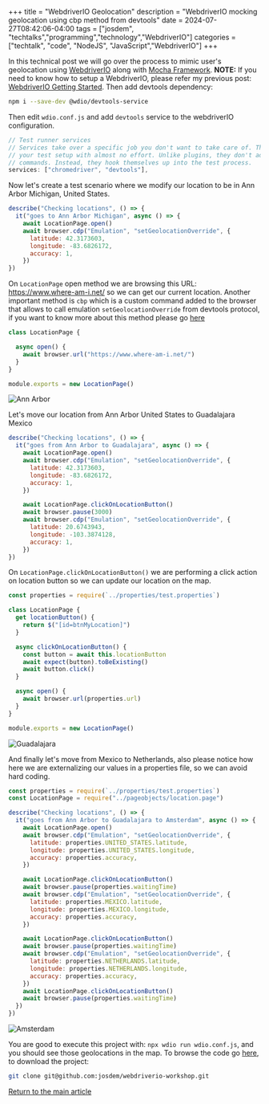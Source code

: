 +++
title =  "WebdriverIO Geolocation"
description = "WebdriverIO mocking geolocation using cbp method from devtools"
date = 2024-07-27T08:42:06-04:00
tags = ["josdem", "techtalks","programming","technology","WebdriverIO"]
categories = ["techtalk", "code", "NodeJS", "JavaScript","WebdriverIO"]
+++


In this technical post we will go over the process to mimic user's geolocation using [WebdriverIO](https://webdriver.io/) along with [Mocha Framework](https://mochajs.org/). **NOTE:** If you need to know how to setup a WebdriverIO, please refer my previous post: [WebdriverIO Getting Started](/techtalk/ux/webdriverio_getting_started/). Then add devtools dependency:

```bash
npm i --save-dev @wdio/devtools-service
```

Then edit `wdio.conf.js` and add `devtools` service to the webdriverIO configuration.

```javascript
// Test runner services
// Services take over a specific job you don't want to take care of. They enhance
// your test setup with almost no effort. Unlike plugins, they don't add new
// commands. Instead, they hook themselves up into the test process.
services: ["chromedriver", "devtools"],
```

Now let's create a test scenario where we modify our location to be in Ann Arbor Michigan, United States.

```javascript
describe("Checking locations", () => {
  it("goes to Ann Arbor Michigan", async () => {
    await LocationPage.open()
    await browser.cdp("Emulation", "setGeolocationOverride", {
      latitude: 42.3173603,
      longitude: -83.6826172,
      accuracy: 1,
    })
})
```

On `LocationPage` open method we are browsing this URL: https://www.where-am-i.net/ so we can get our current location. Another important method is `cbp` which is a custom command added to the browser that allows to call emulation `setGeolocationOverride` from devtools protocol, if you want to know more about this method please go [here](https://chromedevtools.github.io/devtools-protocol/tot/Emulation/#method-setGeolocationOverride)

```javascript
class LocationPage {

  async open() {
    await browser.url("https://www.where-am-i.net/")
  }
}

module.exports = new LocationPage()
```

![Ann Arbor](/images/ux/ann_arbor.png)

Let's move our location from Ann Arbor United States to Guadalajara Mexico

```javascript
describe("Checking locations", () => {
  it("goes from Ann Arbor to Guadalajara", async () => {
    await LocationPage.open()
    await browser.cdp("Emulation", "setGeolocationOverride", {
      latitude: 42.3173603,
      longitude: -83.6826172,
      accuracy: 1,
    })

    await LocationPage.clickOnLocationButton()
    await browser.pause(3000)
    await browser.cdp("Emulation", "setGeolocationOverride", {
      latitude: 20.6743943,
      longitude: -103.3874128,
      accuracy: 1,
    })
})
```

On `LocationPage.clickOnLocationButton()` we are performing a click action on location button so we can update our location on the map.

```javascript
const properties = require(`../properties/test.properties`)

class LocationPage {
  get locationButton() {
    return $("[id=btnMyLocation]")
  }

  async clickOnLocationButton() {
    const button = await this.locationButton
    await expect(button).toBeExisting()
    await button.click()
  }

  async open() {
    await browser.url(properties.url)
  }
}

module.exports = new LocationPage()
```

![Guadalajara](/images/ux/guadalajara.png)


And finally let's move from Mexico to Netherlands, also please notice how here we are externalizing our values in a properties file, so we can avoid hard coding.

```javascript
const properties = require(`../properties/test.properties`)
const LocationPage = require("../pageobjects/location.page")

describe("Checking locations", () => {
  it("goes from Ann Arbor to Guadalajara to Amsterdam", async () => {
    await LocationPage.open()
    await browser.cdp("Emulation", "setGeolocationOverride", {
      latitude: properties.UNITED_STATES.latitude,
      longitude: properties.UNITED_STATES.longitude,
      accuracy: properties.accuracy,
    })

    await LocationPage.clickOnLocationButton()
    await browser.pause(properties.waitingTime)
    await browser.cdp("Emulation", "setGeolocationOverride", {
      latitude: properties.MEXICO.latitude,
      longitude: properties.MEXICO.longitude,
      accuracy: properties.accuracy,
    })

    await LocationPage.clickOnLocationButton()
    await browser.pause(properties.waitingTime)
    await browser.cdp("Emulation", "setGeolocationOverride", {
      latitude: properties.NETHERLANDS.latitude,
      longitude: properties.NETHERLANDS.longitude,
      accuracy: properties.accuracy,
    })
    await LocationPage.clickOnLocationButton()
    await browser.pause(properties.waitingTime)
  })
})
```

![Amsterdam](/images/ux/amsterdam.png)

You are good to execute this project with: `npx wdio run wdio.conf.js`, and you should see those geolocations in the map. To browse the code go [here](https://github.com/josdem/webdriverio-workshop), to download the project:

```bash
git clone git@github.com:josdem/webdriverio-workshop.git
```

[Return to the main article](/techtalk/ux)
